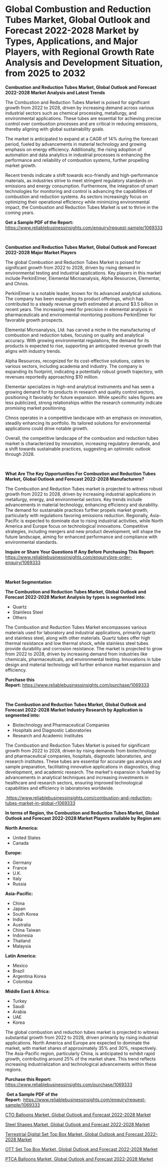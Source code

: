 <p><h1>Global Combustion and Reduction Tubes Market, Global Outlook and Forecast 2022-2028 Market by Types, Applications, and Major Players, with Regional Growth Rate Analysis and Development Situation, from 2025 to 2032</h1></p><p><strong>Combustion and Reduction Tubes Market, Global Outlook and Forecast 2022-2028 Market Analysis and Latest Trends</strong></p>
<p><p>The Combustion and Reduction Tubes Market is poised for significant growth from 2022 to 2028, driven by increasing demand across various industrial sectors such as chemical processing, metallurgy, and environmental applications. These tubes are essential for achieving precise control over combustion processes and are critical in reducing emissions, thereby aligning with global sustainability goals. </p><p>The market is anticipated to expand at a CAGR of 14% during the forecast period, fueled by advancements in material technology and growing emphasis on energy efficiency. Additionally, the rising adoption of automation and data analytics in industrial processes is enhancing the performance and reliability of combustion systems, further propelling market growth. </p><p>Recent trends indicate a shift towards eco-friendly and high-performance materials, as industries strive to meet stringent regulatory standards on emissions and energy consumption. Furthermore, the integration of smart technologies for monitoring and control is advancing the capabilities of combustion and reduction systems. As sectors increasingly focus on optimizing their operational efficiency while minimizing environmental impact, the Combustion and Reduction Tubes Market is set to thrive in the coming years.</p></p>
<p><strong>Get a Sample PDF of the Report:&nbsp;</strong> <a href="https://www.reliablebusinessinsights.com/enquiry/request-sample/1069333?utm_campaign=1091&utm_medium=2&utm_source=Github&utm_content=ia&utm_term=21032025&utm_id=combustion-and-reduction-tubes-market-global-outlook-and-forecast-2022-2028">https://www.reliablebusinessinsights.com/enquiry/request-sample/1069333</a></p>
<p>&nbsp;</p>
<p><strong>Combustion and Reduction Tubes Market, Global Outlook and Forecast 2022-2028 Major Market Players</strong></p>
<p><p>The global Combustion and Reduction Tubes Market is poised for significant growth from 2022 to 2028, driven by rising demand in environmental testing and industrial applications. Key players in this market include PerkinElmer, Elemental Microanalysis, Alpha Resources, Elementar, and Chnos. </p><p>PerkinElmer is a notable leader, known for its advanced analytical solutions. The company has been expanding its product offerings, which has contributed to a steady revenue growth estimated at around $3.5 billion in recent years. The increasing need for precision in elemental analysis in pharmaceuticals and environmental monitoring positions PerkinElmer for favorable growth prospects.</p><p>Elemental Microanalysis, Ltd. has carved a niche in the manufacturing of combustion and reduction tubes, focusing on quality and analytical accuracy. With growing environmental regulations, the demand for its products is expected to rise, supporting an anticipated revenue growth that aligns with industry trends.</p><p>Alpha Resources, recognized for its cost-effective solutions, caters to various sectors, including academia and industry. The company is expanding its footprint, indicating a potentially robust growth trajectory, with revenues reportedly approaching $10 million. </p><p>Elementar specializes in high-end analytical instruments and has seen a growing demand for its products in research and quality control sectors, positioning it favorably for future expansion. While specific sales figures are less publicized, strong relationships within the research community indicate promising market positioning.</p><p>Chnos operates in a competitive landscape with an emphasis on innovation, steadily enhancing its portfolio. Its tailored solutions for environmental applications could drive notable growth.</p><p>Overall, the competitive landscape of the combustion and reduction tubes market is characterized by innovation, increasing regulatory demands, and a shift towards sustainable practices, suggesting an optimistic outlook through 2028.</p></p>
<p>&nbsp;</p>
<p><strong>What Are The Key Opportunities For Combustion and Reduction Tubes Market, Global Outlook and Forecast 2022-2028 Manufacturers?</strong></p>
<p><p>The Combustion and Reduction Tubes market is projected to witness robust growth from 2022 to 2028, driven by increasing industrial applications in metallurgy, energy, and environmental sectors. Key trends include advancements in material technology, enhancing efficiency and durability. The demand for sustainable practices further propels market growth, particularly with regulations favoring emissions reduction. Regionally, Asia-Pacific is expected to dominate due to rising industrial activities, while North America and Europe focus on technological innovations. Competitive strategies, including mergers and new product development, will shape the future landscape, aiming for enhanced performance and compliance with environmental standards.</p></p>
<p><strong>Inquire or Share Your Questions If Any Before Purchasing This Report:</strong> <a href="https://www.reliablebusinessinsights.com/enquiry/pre-order-enquiry/1069333?utm_campaign=1091&utm_medium=2&utm_source=Github&utm_content=ia&utm_term=21032025&utm_id=combustion-and-reduction-tubes-market-global-outlook-and-forecast-2022-2028">https://www.reliablebusinessinsights.com/enquiry/pre-order-enquiry/1069333</a></p>
<p>&nbsp;</p>
<p><strong>Market Segmentation</strong></p>
<p><strong>The Combustion and Reduction Tubes Market, Global Outlook and Forecast 2022-2028 Market Analysis by types is segmented into:</strong></p>
<p><ul><li>Quartz</li><li>Stainless Steel</li><li>Others</li></ul></p>
<p><p>The Combustion and Reduction Tubes Market encompasses various materials used for laboratory and industrial applications, primarily quartz and stainless steel, along with other materials. Quartz tubes offer high thermal resistance and low thermal shock, while stainless steel tubes provide durability and corrosion resistance. The market is projected to grow from 2022 to 2028, driven by increasing demand from industries like chemicals, pharmaceuticals, and environmental testing. Innovations in tube design and material technology will further enhance market expansion and efficiency.</p></p>
<p><strong>Purchase this Report:&nbsp;</strong><a href="https://www.reliablebusinessinsights.com/purchase/1069333?utm_campaign=1091&utm_medium=2&utm_source=Github&utm_content=ia&utm_term=21032025&utm_id=combustion-and-reduction-tubes-market-global-outlook-and-forecast-2022-2028">https://www.reliablebusinessinsights.com/purchase/1069333</a></p>
<p>&nbsp;</p>
<p><strong>The Combustion and Reduction Tubes Market, Global Outlook and Forecast 2022-2028 Market Industry Research by Application is segmented into:</strong></p>
<p><ul><li>Biotechnology and Pharmaceutical Companies</li><li>Hospitals and Diagnostic Laboratories</li><li>Research and Academic Institutes</li></ul></p>
<p><p>The Combustion and Reduction Tubes Market is poised for significant growth from 2022 to 2028, driven by rising demands from biotechnology and pharmaceutical companies, hospitals, diagnostic laboratories, and research institutes. These tubes are essential for accurate gas analysis and sample preparation, facilitating innovative applications in diagnostics, drug development, and academic research. The market's expansion is fueled by advancements in analytical techniques and increasing investments in healthcare and research sectors, ensuring improved technological capabilities and efficiency in laboratories worldwide.</p></p>
<p><a href="https://www.reliablebusinessinsights.com/combustion-and-reduction-tubes-market-in-global-r1069333?utm_campaign=1091&utm_medium=2&utm_source=Github&utm_content=ia&utm_term=21032025&utm_id=combustion-and-reduction-tubes-market-global-outlook-and-forecast-2022-2028">&nbsp;https://www.reliablebusinessinsights.com/combustion-and-reduction-tubes-market-in-global-r1069333</a></p>
<p><strong>In terms of Region, the Combustion and Reduction Tubes Market, Global Outlook and Forecast 2022-2028 Market Players available by Region are:</strong></p>
<p>
    <p> <strong> North America: </strong>
        <ul>
            <li>United States</li>
            <li>Canada</li>
        </ul>
        </p> 
    <p> <strong> Europe: </strong>
        <ul>
            <li>Germany</li>
            <li>France</li>
            <li>U.K.</li>
            <li>Italy</li>
            <li>Russia</li>
        </ul>
        </p> 
    <p> <strong> Asia-Pacific: </strong>
        <ul>
            <li>China</li>
            <li>Japan</li>
            <li>South Korea</li>
            <li>India</li>
            <li>Australia</li>
            <li>China Taiwan</li>
            <li>Indonesia</li>
            <li>Thailand</li>
            <li>Malaysia</li>
        </ul>
        </p> 
    <p> <strong> Latin America: </strong>
        <ul>
            <li>Mexico</li>
            <li>Brazil</li>
            <li>Argentina Korea</li>
            <li>Colombia</li>
        </ul>
        </p> 
    <p> <strong> Middle East & Africa: </strong>
        <ul>
            <li>Turkey</li>
            <li>Saudi</li>
            <li>Arabia</li>
            <li>UAE</li>
            <li>Korea</li>
        </ul>
    </p>
    </p>
<p><p>The global combustion and reduction tubes market is projected to witness substantial growth from 2022 to 2028, driven primarily by rising industrial applications. North America and Europe are expected to dominate the market, with market shares of approximately 35% and 30%, respectively. The Asia-Pacific region, particularly China, is anticipated to exhibit rapid growth, contributing around 25% of the market share. This trend reflects increasing industrialization and technological advancements within these regions.</p></p>
<p><strong>Purchase this Report: </strong><a href="https://www.reliablebusinessinsights.com/purchase/1069333?utm_campaign=1091&utm_medium=2&utm_source=Github&utm_content=ia&utm_term=21032025&utm_id=combustion-and-reduction-tubes-market-global-outlook-and-forecast-2022-2028">https://www.reliablebusinessinsights.com/purchase/1069333</a></p>
<p>&nbsp;<strong>Get a Sample PDF of the Report:&nbsp;&nbsp;</strong><a href="https://www.reliablebusinessinsights.com/enquiry/request-sample/1069333?utm_campaign=1091&utm_medium=2&utm_source=Github&utm_content=ia&utm_term=21032025&utm_id=combustion-and-reduction-tubes-market-global-outlook-and-forecast-2022-2028">https://www.reliablebusinessinsights.com/enquiry/request-sample/1069333</a></p>
<p><strong></strong></p>
<p><p><a href="https://github.com/burnicndole/Market-Research-Report-List-1/blob/main/cto-balloons-market-global-outlook-and-forecast-2022-2028-market.md?utm_campaign=1091&utm_medium=2&utm_source=Github&utm_content=ia&utm_term=21032025&utm_id=combustion-and-reduction-tubes-market-global-outlook-and-forecast-2022-2028">CTO Balloons Market, Global Outlook and Forecast 2022-2028 Market</a></p><p><a href="https://github.com/altafvaraswj/Market-Research-Report-List-1/blob/main/steel-shapes-market-global-outlook-and-forecast-2022-2028-market.md?utm_campaign=1091&utm_medium=2&utm_source=Github&utm_content=ia&utm_term=21032025&utm_id=combustion-and-reduction-tubes-market-global-outlook-and-forecast-2022-2028">Steel Shapes Market, Global Outlook and Forecast 2022-2028 Market</a></p><p><a href="https://github.com/rutupueyed/Market-Research-Report-List-1/blob/main/terrestrial-digital-set-top-box-market-global-outlook-and-forecast-2022-2028-market.md?utm_campaign=1091&utm_medium=2&utm_source=Github&utm_content=ia&utm_term=21032025&utm_id=combustion-and-reduction-tubes-market-global-outlook-and-forecast-2022-2028">Terrestrial Digital Set Top Box Market, Global Outlook and Forecast 2022-2028 Market</a></p><p><a href="https://github.com/hurstsaqibyl/Market-Research-Report-List-1/blob/main/ott-set-top-box-market-global-outlook-and-forecast-2022-2028-market.md?utm_campaign=1091&utm_medium=2&utm_source=Github&utm_content=ia&utm_term=21032025&utm_id=combustion-and-reduction-tubes-market-global-outlook-and-forecast-2022-2028">OTT Set Top Box Market, Global Outlook and Forecast 2022-2028 Market</a></p><p><a href="https://github.com/cevzarvargem/Market-Research-Report-List-1/blob/main/ptca-balloons-market-global-outlook-and-forecast-2022-2028-market.md?utm_campaign=1091&utm_medium=2&utm_source=Github&utm_content=ia&utm_term=21032025&utm_id=combustion-and-reduction-tubes-market-global-outlook-and-forecast-2022-2028">PTCA Balloons Market, Global Outlook and Forecast 2022-2028 Market</a></p></p>
